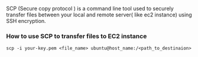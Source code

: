 
SCP (Secure copy protocol ) is a command line tool used to securely transfer files between your local and remote server( like ec2 instance) using SSH encryption.

### How to use SCP to transfer files to EC2 instance



	scp -i your-key.pem <file_name> ubuntu@host_name:/<path_to_destinaion>


